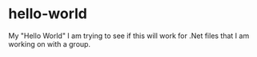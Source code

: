 # hello-world
My "Hello World"
I am trying to see if this will
work for .Net files that I am
working on with a group.
